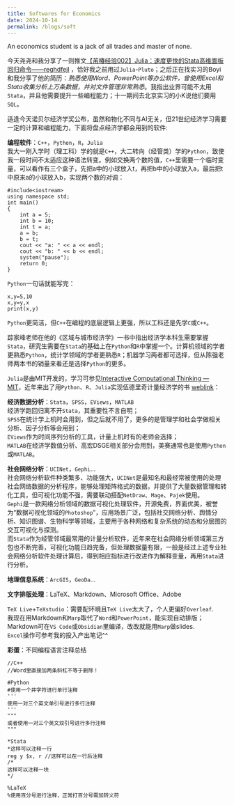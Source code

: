 ```yaml
---
title: Softwares for Economics
date: 2024-10-14
permalink: /blogs/soft
---
```


An economics student is a jack of all trades and master of none.

今天尧尧和我分享了一则推文[【芾椿经验002】Julia：速度更快的Stata高维面板回归命令——reghdfejl](https://mp.weixin.qq.com/s/FBy8qso-ctVECK36-AsLTA)  ，恰好我之前用过`Julia`-`Pluto`；之后正在找实习的Boyi和我分享了他的简历：_熟悉使用Word、PowerPoint等办公软件，曾使用Excel和Stata收集分析上万条数据，并对文件管理非常熟悉_。我指出业界可能不太用`Stata`，并且他需要提升一些编程能力；十一期间去北京实习的小K说他们要用`SQL`。

适逢今天诺贝尔经济学奖公布，虽然和物化不同与AI无关，但21世纪经济学习需要一定的计算和编程能力，下面将盘点经济学都会用到的软件:

**编程软件**：`C++`，`Python`，`R`，`Julia`  
 我大一刚入学时（理工科）学的就是`C++`，大二转向（经管类）学的`Python`，致使我一段时间不太适应这种语法转变。例如交换两个数的值，`C++`里需要一个临时变量，可以看作有三个盒子，先把a中的小球放入t，再把b中的小球放入a，最后把t中原来a的小球放入b，实现两个数的对调：
```
#include<iostream>
using namespace std;
int main()
{
	int a = 5;
	int b = 10;
	int t = a;
	a = b;
	b = t;
	cout << "a: " << a << endl;
	cout << "b: " << b << endl;
	system("pause");
	return 0;
}
```

`Python`一句话就能写完：
```
x,y=5,10
x,y=y,x
print(x,y)
```
`Python`更简洁，但`C++`在编程的底层逻辑上更强，所以工科还是先学`C`或`C++`。

踪家峰老师在他的《区域与城市经济学》一书中指出经济学本科生需要掌握`Stata`，研究生需要在`Stata`的基础上在`Python`和`R`中掌握一个。计算机领域的学者更熟悉`Python`，统计学领域的学者更熟悉`R`；机器学习两者都可选择，但从陈强老师两本书的销量来看还是选择`Python`的更多。

`Julia`是由MIT开发的，学习可参见[Interactive Computational Thinking — MIT](https://computationalthinking.mit.edu/Fall24/)，近年来出了用`Python`、`R`、`Julia`实现伍德里奇计量经济学的书 [weblink](http://www.upfie.net/)：

**经济数据分析**：`Stata`，`SPSS`，`EViews`，`MATLAB`  
经济学跑回归离不开`Stata`，其重要性不言自明；  
`SPSS`在统计学上机时会用到，但之后就不用了，更多的是管理学和社会学做相关分析、因子分析等会用到；  
`EViews`作为时间序列分析的工具，计量上机时有的老师会选择；  
`MATLAB`在经济学数值分析、高宏DSGE相关部分会用到，美赛通常也是使用`Python`或`MATLAB`。

**社会网络分析**：`UCINet`，`Gephi`...  
社会网络分析软件种类繁多、功能强大，`UCINet`是最知名和最经常被使用的处理社会网络数据的分析程序，能够处理矩阵格式的数据，并提供了大量数据管理和转化工具，但可视化功能不强，需要联动搭配`NetDraw`、`Mage`、`Pajek`使用。  
`Gephi`是一款网络分析领域的数据可视化处理软件，开源免费，界面优美，被誉为“数据可视化领域的`Photoshop`”，应用场景广泛，包括社交网络分析、舆情分析、知识图谱、生物科学等领域，主要用于各种网络和复杂系统的动态和分层图的交互可视化与探测。  
而`Stata`作为经管邻域最常用的计量分析软件，近年来在社会网络分析领域第三方包也不断完善，可视化功能日趋完备，但处理数据量有限，一般是经过上述专业社会网络分析软件处理计算后，得到相应指标进行改进作为解释变量，再用`Stata`进行分析。

**地理信息系统**：`ArcGIS`，`GeoDa`...

**文字排版处理**：LaTeX、Markdown、Microsoft Office、Adobe

`TeX Live`+`TeXstudio`：需要配环境且`TeX Live`太大了，个人更偏好`Overleaf`.  
我现在用Markdown和`Marp`取代了`Word`和`PowerPoint`，能实现自动排版；Markdown可在`VS Code`或`Obsidian`里编译，改改就能用`Marp`做slides.  
`Excel`操作可参考我的投入产出笔记^^

**彩蛋**：不同编程语言注释总结
```
//C++
//Word里直接加两条斜杠不等于删除！
```

```
#Python
#使用一个井字符进行单行注释
'''
使用一对三个英文单引号进行多行注释
'''
"""
或者使用一对三个英文双引号进行多行注释
"""
```

```
*Stata
*这样可以注释一行
reg y $x, r //这样可以在一行后注释
/*
这样可以注释一块
*/
```

```
%LaTeX
%使用百分号进行注释，正常打百分号需加转义符
```
